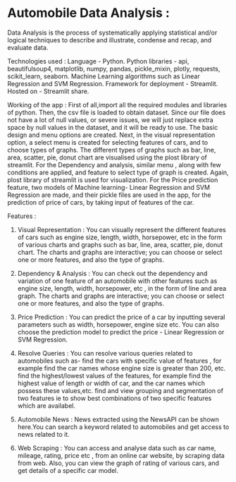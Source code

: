 # Automobile Data Analysis :

Data Analysis is the process of systematically applying statistical and/or logical techniques to describe and illustrate, condense and recap, and evaluate data.

Technologies used :
Language - Python.
Python libraries - api, beautifulsoup4, matplotlib, numpy, pandas, pickle_mixin, plotly, requests, scikit_learn, seaborn.
Machine Learning algorithms such as Linear Regression and SVM Regression.
Framework for deployment - Streamlit.
Hosted on - Streamlit share.

Working of the app :
First of all,import all the required modules and libraries of python.
Then, the csv file is loaded to obtain dataset.
Since our file does not have a lot of null values, or severe issues, we will just replace extra space by null values in the dataset, and it will be ready to use.
The basic design and menu options are created.
Next, in the visual representation option, a select menu is created for selecting features of cars, and to choose types of graphs. The different types of graphs such as bar, line, area, scatter, pie, donut chart are visualised using the plost library of streamlit.
For the Dependency and analysis, similar menu , along with few conditions are applied, and feature to select type of graph is created. Again, plost library of streamlit is used for visualization.
For the Price prediction feature, two models of Machine learning- Linear Regression and SVM Regression are made, and their pickle files are used in the app, for the prediction of price of cars, by taking input of features of the car.



Features :
1. Visual Representation :
You can visually represent the different features of cars such as engine size, length, width, horsepower, etc in the form of various charts and graphs such as bar, line, area, scatter, pie, donut chart. The charts and graphs are interactive; you can choose or select one or more features, and also the type of graphs.

2. Dependency & Analysis :
You can check out the dependency and variation of one feature of an automobile with other features such as engine size, length, width, horsepower, etc , in the form of line and area graph. The charts and graphs are interactive; you can choose or select one or more features, and also the type of graphs.

3. Price Prediction :
You can predict the price of a car by inputting several parameters such as width, horsepower, engine size etc. You can also choose the prediction model to predict the price - Linear Regression or SVM Regression.

4. Resolve Queries :
You can resolve various queries related to automobiles such as-
find the cars with specific value of features , for example find the car names whose engine size is greater than 200, etc.
find the highest/lowest values of the features, for example find the highest value of length or width of car, and the car names which possess these values,etc.
find and view grouping and segmentation of two features ie to show best combinations of two specific features which are availabel.

5. Automobile News :
News extracted using the NewsAPI can be shown here.You can search a keyword related to automobiles and get access to news related to it.

6. Web Scraping :
You can access and analyse data such as car name, mileage, rating, price etc , from an online car website, by scraping data from web. Also, you can view the graph of rating of various cars, and get details of a specific car model.
